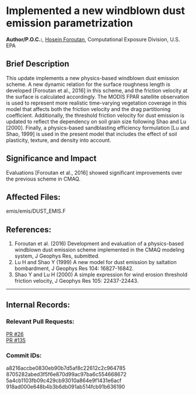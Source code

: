 # Implemented a new windblown dust emission parametrization

**Author/P.O.C.:**, [Hosein Foroutan](mailto:foroutan.hosein@epa.gov), Computational Exposure Division, U.S. EPA

## Brief Description 

This update implements a new physics-based windblown dust emission scheme. A new dynamic relation for the surface roughness length is developed [Foroutan et al., 2016] in this scheme, and the friction velocity at the surface is calculated accordingly. The MODIS FPAR satellite observation is used to represent more realistic time-varying vegetation coverage in this model that affects both the friction velocity and the drag partitioning coefficient. Additionally, the threshold friction velocity for dust emission is updated to reflect the dependency on soil grain size following Shao and Lu [2000]. Finally, a physics-based sandblasting efficiency formulation [Lu and Shao, 1999] is used in the present model that includes the effect of soil plasticity, texture, and density into account. 

## Significance and Impact

Evaluations [Foroutan et al., 2016] showed significant improvements over the previous scheme in CMAQ.

## Affected Files:
emis/emis/DUST_EMIS.F  


## References: 

1. Foroutan et al. (2016) Development and evaluation of a physics-based windblown dust emission scheme implemented in the CMAQ modeling system, J Geophys Res, submitted.  
2. Lu H and Shao Y (1999) A new model for dust emission by saltation bombardment, J Geophys Res 104: 16827-16842.
3. Shao Y and Lu H (2000) A simple expression for wind erosion threshold friction velocity, J Geophys Res 105: 22437-22443.

-----
## Internal Records:

### Relevant Pull Requests: 

  [PR #26](https://github.com/USEPA/CMAQ_Dev/pull/26)  
  [PR #135](https://github.com/USEPA/CMAQ_Dev/pull/135)  

### Commit IDs:

a8216accbe0830eb90b7d5af8c22612c2c964785  
8705282abed3f5f6e870d99ac97ba6c554668672  
5a4cb1103fb09c429cb93010a864e9f1431e6acf  
918ad000e648b4b3b6db091ab514fcb91b636190  

